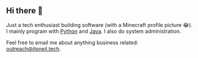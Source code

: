 ## Hi there 👋

Just a tech enthusiast building software (with a Minecraft profile picture 😂). I mainly program with [Python](https://python.org/) and [Java](https://java.com). I also do system administration.

Feel free to email me about anything business related: outreach@itsneil.tech.
